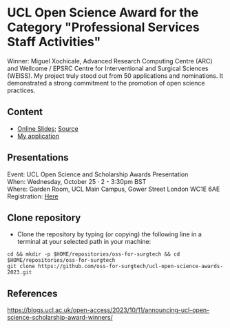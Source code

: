 # UCL Open Science Award for the Category "Professional Services Staff Activities"
Winner: Miguel Xochicale, Advanced Research Computing Centre (ARC) and Wellcome / EPSRC Centre for Interventional and Surgical Sciences (WEISS). 
My project truly stood out from 50 applications and nominations. It demonstrated a strong commitment to the promotion of open science practices. 

## Content
* [Online Slides](https://oss-for-surgtech.github.io/ucl-open-science-awards-2023/slides/slides.html); [Source](slides) 
* [My application](application)

## Presentations 
Event: UCL Open Science and Scholarship Awards Presentation   
When: Wednesday, October 25 · 2 - 3:30pm BST     
Where: Garden Room, UCL Main Campus, Gower Street London WC1E 6AE   
Registration: [Here](https://www.eventbrite.com/e/ucl-open-science-and-scholarship-awards-presentation-tickets-735448856327)

## Clone repository
* Clone the repository by typing (or copying) the following line in a terminal at your selected path in your machine:
```
cd && mkdir -p $HOME/repositories/oss-for-surgtech && cd  $HOME/repositories/oss-for-surgtech
git clone https://github.com/oss-for-surgtech/ucl-open-science-awards-2023.git
```

## References 
https://blogs.ucl.ac.uk/open-access/2023/10/11/announcing-ucl-open-science-scholarship-award-winners/

